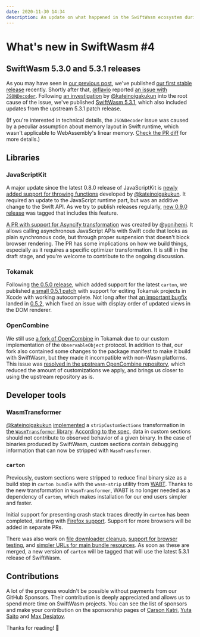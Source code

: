 ```yaml
---
date: 2020-11-30 14:34
description: An update on what happened in the SwiftWasm ecosystem during November 2020.
---
```

# What's new in SwiftWasm #4

## SwiftWasm 5.3.0 and 5.3.1 releases

As you may have seen in [our previous post](https://blog.swiftwasm.org/posts/5-3-released/), we've
published [our first stable
release](https://github.com/swiftwasm/swift/releases/tag/swift-wasm-5.3.0-RELEASE) recently. Shortly
after that, [@flavio](https://github.com/flavio) reported [an issue
with `JSONDecoder`](https://github.com/swiftwasm/swift/issues/2223). Following [an
investigation](https://github.com/swiftwasm/swift/pull/2240) by
[@kateinoigakukun](https://github.com/kateinoigakukun) into the root cause of the issue, we've
published [SwiftWasm
5.3.1](https://github.com/swiftwasm/swift/releases/tag/swift-wasm-5.3.1-RELEASE), which also
included updates from the upstream 5.3.1 patch release.

(If you're interested in technical details, the `JSONDecoder` issue was caused by a peculiar
assumption about memory layout in Swift runtime, which wasn't applicable to WebAssembly's linear
memory. [Check the PR diff](https://github.com/swiftwasm/swift/pull/2240/files) for
more details.)

## Libraries

### JavaScriptKit

A major update since the latest 0.8.0 release of JavaScriptKit is [newly added support
for throwing functions](https://github.com/swiftwasm/JavaScriptKit/pull/102) developed
by [@kateinoigakukun](https://github.com/kateinoigakukun). It required an update
to the JavaScript runtime part, but was an additive change to the Swift API. As we try to publish
releases regularly, [new 0.9.0 release](https://github.com/swiftwasm/JavaScriptKit/releases/tag/0.9.0)
was tagged that includes this feature.

[A PR with support for Asyncify transformation](https://github.com/swiftwasm/JavaScriptKit/pull/107)
was created by [@yonihemi](https://github.com/yonihemi). It allows calling asynchronous JavaScript
APIs with Swift code that looks as plain synchronous code, but through proper suspension that
doesn't block browser rendering. The PR has some implications on how we build things, especially as
it requires a specific optimizer transformation. It is still in the draft stage, and you're welcome
to contribute to the ongoing discussion.

### Tokamak

Following [the 0.5.0 release](https://github.com/TokamakUI/Tokamak/releases/tag/0.5.0), which added
support for the latest `carton`, we published [a small 0.5.1
patch](https://github.com/TokamakUI/Tokamak/releases/tag/0.5.1) with support for editing Tokamak
projects in Xcode with working autocomplete. Not long after that [an important
bugfix](https://github.com/TokamakUI/Tokamak/pull/301) landed in
[0.5.2](https://github.com/TokamakUI/Tokamak/releases/tag/0.5.2), which fixed an issue with display
order of updated views in the DOM renderer.

### OpenCombine

We still use [a fork of OpenCombine](https://github.com/TokamakUI/OpenCombine) in Tokamak due to
our custom implementation of the `ObservableObject` protocol. In addition to that, our fork
also contained some changes to the package manifest to make it build with SwiftWasm, but they
made it incompatible with non-Wasm platforms. This issue was [resolved in the upstream OpenCombine
repository](https://github.com/OpenCombine/OpenCombine/pull/191), which reduced the amount of
customizations we apply, and brings us closer to using the upstream repository as is.

## Developer tools

### WasmTransformer

[@kateinoigakukun](https://github.com/kateinoigakukun)
[implemented](https://github.com/swiftwasm/WasmTransformer/commit/d79d945731e03a10cb2806cbafc0be0113a2b9bf)
a `stripCustomSections` transformation in [the `WasmTransformer`
library](https://github.com/swiftwasm/WasmTransformer). [According to the
spec](https://webassembly.github.io/spec/core/appendix/custom.html), data in custom sections should
not contribute to observed behavior of a given binary. In the case of binaries produced by
SwiftWasm, custom sections contain debugging information that can now be stripped with
`WasmTransformer`.

### `carton`

Previously, custom sections were stripped to reduce final binary size as a build step in `carton
bundle` with the `wasm-strip` utility from [WABT](https://github.com/webassembly/wabt). Thanks to
the new transformation in `WasmTransformer`, WABT is no longer needed as a dependency of `carton`,
which makes installation for our end users simpler and faster.

Initial support for presenting crash stack traces directly in `carton` has been completed, starting with [Firefox support](https://github.com/swiftwasm/carton/pull/162). Support for more browsers will be added in separate PRs.

There was also work on [file downloader cleanup](https://github.com/swiftwasm/carton/pull/171), [support for browser testing](https://github.com/swiftwasm/carton/pull/173), and [simpler URLs for main bundle
resources](https://github.com/swiftwasm/carton/pull/176). As soon as these are merged, a new version
of `carton` will be tagged that will use the latest 5.3.1 release of SwiftWasm.

## Contributions

A lot of the progress wouldn't be possible without payments from our GitHub Sponsors. Their
contribution is deeply appreciated and allows us to spend more time on SwiftWasm projects. You can
see the list of sponsors and make your contribution on the sponsorship pages of [Carson
Katri](https://github.com/sponsors/carson-katri), [Yuta
Saito](https://github.com/sponsors/kateinoigakukun) and [Max
Desiatov](https://github.com/sponsors/MaxDesiatov).

Thanks for reading! 👋
